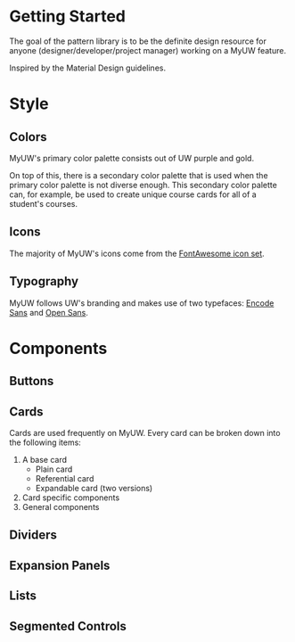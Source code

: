 # Getting Started

The goal of the pattern library is to be the definite design resource for anyone (designer/developer/project manager) working on a MyUW feature.

Inspired by the Material Design guidelines.

# Style

## Colors
MyUW's primary color palette consists out of UW purple and gold.

On top of this, there is a secondary color palette that is used when the primary color palette is not diverse enough. This secondary color palette can, for example, be used to create unique course cards for all of a student's courses.

## Icons
The majority of MyUW's icons come from the [FontAwesome icon set](http://fontawesome.io/). 

## Typography
MyUW follows UW's branding and makes use of two typefaces: [Encode Sans](https://www.washington.edu/brand/files/2014/09/Encode-Sans.zip) and [Open Sans](https://fonts.google.com/specimen/Open+Sans).

# Components
## Buttons
## Cards
Cards are used frequently on MyUW. Every card can be broken down into the following items:
 1. A base card
    * Plain card
    * Referential card
    * Expandable card (two versions)
 2. Card specific components
 3. General components

## Dividers
## Expansion Panels
## Lists
## Segmented Controls
